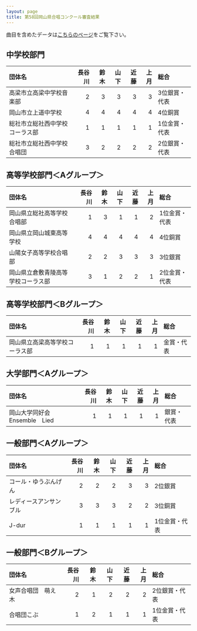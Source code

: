 ```yaml
---
layout: page
title: 第58回岡山県合唱コンクール審査結果
---
```

曲目を含めたデータは[こちらのページ](../../jca-okayama-2005-0821/)をご覧下さい。

## 中学校部門

|団体名 |長谷川 |鈴木 |山下 |近藤 |上月 |総合|
|:------|------:|----:|----:|----:|----:|:---|
|高梁市立高梁中学校音楽部 |2 |3 |3 |3 |3 |3位銀賞・代表|
|岡山市立上道中学校 |4 |4 |4 |4 |4 |4位銅賞|
|総社市立総社西中学校コーラス部 |1 |1 |1 |1 |1 |1位金賞・代表|
|総社市立総社西中学校合唱団 |3 |2 |2 |2 |2 |2位銀賞・代表|

## 高等学校部門＜Aグループ＞

|団体名 |長谷川 |鈴木 |山下 |近藤 |上月 |総合|
|:------|------:|----:|----:|----:|----:|:---|
|岡山県立総社高等学校合唱部 |1 |3 |1 |1 |2 |1位金賞・代表|
|岡山県立岡山城東高等学校 |4 |4 |4 |4 |4 |4位銅賞|
|山陽女子高等学校合唱部 |2 |2 |3 |3 |3 |3位銀賞|
|岡山県立倉敷青陵高等学校コーラス部 |3 |1 |2 |2 |1 |2位金賞・代表|

## 高等学校部門＜Bグループ＞

|団体名 |長谷川 |鈴木 |山下 |近藤 |上月 |総合|
|:------|------:|----:|----:|----:|----:|:---|
|岡山県立高梁高等学校コーラス部 |1 |1 |1 |1 |1 |金賞・代表|

## 大学部門＜Aグループ＞

|団体名 |長谷川 |鈴木 |山下 |近藤 |上月 |総合|
|:------|------:|----:|----:|----:|----:|:---|
|岡山大学同好会Ensemble　Lied |1 |1 |1 |1 |1 |銀賞・代表|

## 一般部門＜Aグループ＞

|団体名 |長谷川 |鈴木 |山下 |近藤 |上月 |総合|
|:------|------:|----:|----:|----:|----:|:---|
|コール・ゆうぶんげん |2 |2 |2 |3 |3 |2位銀賞|
|レディースアンサンブル |3 |3 |3 |2 |2 |3位銅賞|
|J-dur |1 |1 |1 |1 |1 |1位金賞・代表|

## 一般部門＜Bグループ＞

|団体名 |長谷川 |鈴木 |山下 |近藤 |上月 |総合|
|:------|------:|----:|----:|----:|----:|:---|
|女声合唱団　萌え木 |2 |1 |2 |2 |2 |2位銀賞・代表|
|合唱団こぶ |1 |2 |1 |1 |1 |1位金賞・代表|
